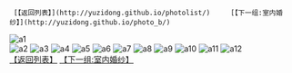      [【返回列表】](http://yuzidong.github.io/photolist/)     [【下一组:室内婚纱】](http://yuzidong.github.io/photo_b/)  
![a1](https://github.com/yuzidong/wedding/blob/master/images/a1.jpg?raw=true)  
![a2](https://github.com/yuzidong/wedding/blob/master/images/a2.jpg?raw=true)  ![a3](https://github.com/yuzidong/wedding/blob/master/images/a3.jpg?raw=true)  ![a4](https://github.com/yuzidong/wedding/blob/master/images/a4.jpg?raw=true)  ![a5](https://github.com/yuzidong/wedding/blob/master/images/a5.jpg?raw=true)  ![a6](https://github.com/yuzidong/wedding/blob/master/images/a6.jpg?raw=true)  ![a7](https://github.com/yuzidong/wedding/blob/master/images/a7.jpg?raw=true)  ![a8](https://github.com/yuzidong/wedding/blob/master/images/a8.jpg?raw=true)  ![a9](https://github.com/yuzidong/wedding/blob/master/images/a9.jpg?raw=true)  ![a10](https://github.com/yuzidong/wedding/blob/master/images/a10.jpg?raw=true)  ![a11](https://github.com/yuzidong/wedding/blob/master/images/a11.jpg?raw=true)  ![a12](https://github.com/yuzidong/wedding/blob/master/images/a12.jpg?raw=true)  
     [【返回列表】](http://yuzidong.github.io/photolist/)     [【下一组:室内婚纱】](http://yuzidong.github.io/photo_b/)
